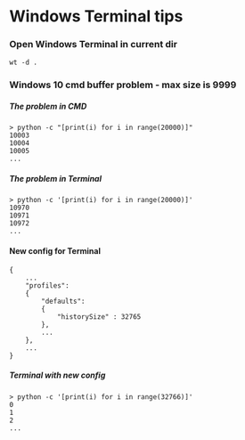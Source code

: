 # Windows Terminal tips

### Open Windows Terminal in current dir
```Cmd
wt -d .
```

### Windows 10 cmd buffer problem - max size is 9999
##### The problem in CMD
```Cmd
> python -c "[print(i) for i in range(20000)]"
10003
10004
10005
...
```
##### The problem in Terminal
```Terminal
> python -c '[print(i) for i in range(20000)]'
10970
10971
10972
...
```
#### New config for Terminal
```Config
{
    ...
    "profiles":
    {
        "defaults":
        {
            "historySize" : 32765
        },
        ...
    },
    ...
}
```
##### Terminal with new config
```Terminal
> python -c '[print(i) for i in range(32766)]'
0
1
2
...
```
